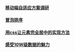 #### [移动端自适应方案调研](https://github.com/tiansn/blog/issues/2)
#### [冒泡排序](https://github.com/tiansn/blog/issues/1)
#### [用css让元素完全居中的实现方法](https://github.com/tiansn/blog/issues/3)
#### [感受10W级数据的魅力](https://github.com/tiansn/blog/tree/master/contents/queryGoods.md)
